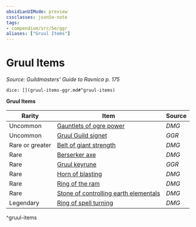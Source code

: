 ```yaml
---
obsidianUIMode: preview
cssclasses: json5e-note
tags:
- compendium/src/5e/ggr
aliases: ["Gruul Items"]
---
```

# Gruul Items
*Source: Guildmasters' Guide to Ravnica p. 175* 

`dice: [](gruul-items-ggr.md#^gruul-items)`

**Gruul Items**

| Rarity | Item | Source |
|--------|------|--------|
| Uncommon | [Gauntlets of ogre power](/compendium/items/gauntlets-of-ogre-power.md) | *DMG* |
| Uncommon | [Gruul Guild signet](/compendium/items/gruul-guild-signet-ggr.md) | *GGR* |
| Rare or greater | [Belt of giant strength](/compendium/items/belt-of-giant-strength.md) | *DMG* |
| Rare | [Berserker axe](/compendium/items/berserker-axe.md) | *DMG* |
| Rare | [Gruul keyrune](/compendium/items/gruul-keyrune-ggr.md) | *GGR* |
| Rare | [Horn of blasting](/compendium/items/horn-of-blasting.md) | *DMG* |
| Rare | [Ring of the ram](/compendium/items/ring-of-the-ram.md) | *DMG* |
| Rare | [Stone of controlling earth elementals](/compendium/items/stone-of-controlling-earth-elementals.md) | *DMG* |
| Legendary | [Ring of spell turning](/compendium/items/ring-of-spell-turning.md) | *DMG* |
^gruul-items